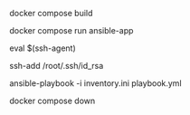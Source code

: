docker compose build

docker compose run ansible-app

eval $(ssh-agent)

ssh-add /root/.ssh/id_rsa

ansible-playbook -i inventory.ini playbook.yml

docker compose down